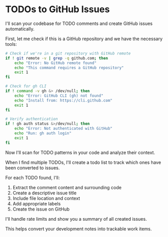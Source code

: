 # TODOs to GitHub Issues

I'll scan your codebase for TODO comments and create GitHub issues automatically.

First, let me check if this is a GitHub repository and we have the necessary tools:

```bash
# Check if we're in a git repository with GitHub remote
if ! git remote -v | grep -q github.com; then
    echo "Error: No GitHub remote found"
    echo "This command requires a GitHub repository"
    exit 1
fi

# Check for gh CLI
if ! command -v gh &> /dev/null; then
    echo "Error: GitHub CLI (gh) not found"
    echo "Install from: https://cli.github.com"
    exit 1
fi

# Verify authentication
if ! gh auth status &>/dev/null; then
    echo "Error: Not authenticated with GitHub"
    echo "Run: gh auth login"
    exit 1
fi
```

Now I'll scan for TODO patterns in your code and analyze their context.

When I find multiple TODOs, I'll create a todo list to track which ones have been converted to issues.

For each TODO found, I'll:
1. Extract the comment content and surrounding code
2. Create a descriptive issue title
3. Include file location and context
4. Add appropriate labels
5. Create the issue on GitHub

I'll handle rate limits and show you a summary of all created issues.

This helps convert your development notes into trackable work items.